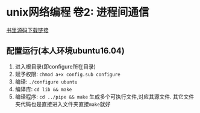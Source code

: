 # unix网络编程 卷2: 进程间通信
[书里源码下载链接](http://www.ituring.com.cn/book/download/65a4aa23-a459-41a6-bc56-e0f787a7d83f)
## 配置运行(本人环境ubuntu16.04)
1. 进入根目录(即configure所在目录)
2. 赋予权限: `chmod a+x config.sub configure`
3. 编译: `./configure ubuntu`
4. 编译库: `cd lib && make`
5. 编译程序: `cd ../pipe && make` 生成多个可执行文件,对应其源文件. 其它文件夹代码也是直接进入文件夹直接`make`就好
